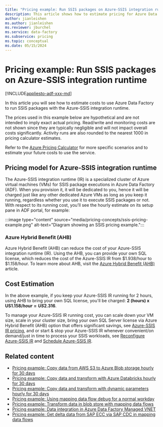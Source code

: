 ```yaml
---
title: "Pricing example: Run SSIS packages on Azure-SSIS integration runtime"
description: This article shows how to estimate pricing for Azure Data Factory to run SSIS packages with the Azure-SSIS integration runtime.
author: jianleishen
ms.author: jianleishen
ms.reviewer: jburchel
ms.service: data-factory
ms.subservice: pricing
ms.topic: conceptual
ms.date: 05/15/2024
---
```


# Pricing example: Run SSIS packages on Azure-SSIS integration runtime

[!INCLUDE[appliesto-adf-xxx-md](includes/appliesto-adf-xxx-md.md)]

In this article you will see how to estimate costs to use Azure Data Factory to run SSIS packages with the Azure-SSIS integration runtime.

The prices used in this example below are hypothetical and are not intended to imply exact actual pricing.  Read/write and monitoring costs are not shown since they are typically negligible and will not impact overall costs significantly.  Activity runs are also rounded to the nearest 1000 in pricing calculator estimates.

Refer to the [Azure Pricing Calculator](https://azure.microsoft.com/pricing/calculator/) for more specific scenarios and to estimate your future costs to use the service.

## Pricing model for Azure-SSIS integration runtime

The Azure-SSIS integration runtime (IR) is a specialized cluster of Azure virtual machines (VMs) for SSIS package executions in Azure Data Factory (ADF). When you provision it, it will be dedicated to you, hence it will be charged just like any other dedicated Azure VMs as long as you keep it running, regardless whether you use it to execute SSIS packages or not. With respect to its running cost, you’ll see the hourly estimate on its setup pane in ADF portal, for example:  

:::image type="content" source="media/pricing-concepts/ssis-pricing-example.png" alt-text="Diagram showing an SSIS pricing example.":::

### Azure Hybrid Benefit (AHB)

Azure Hybrid Benefit (AHB) can reduce the cost of your Azure-SSIS integration runtime (IR).  Using the AHB, you can provide your own SQL license, which reduces the cost of the Azure-SSIS IR from $1.938/hour to $1.158/hour.  To learn more about AHB, visit the [Azure Hybrid Benefit (AHB)](https://azure.microsoft.com/pricing/hybrid-benefit/) article.


## Cost Estimation

In the above example, if you keep your Azure-SSIS IR running for 2 hours, using AHB to bring your own SQL license, you'll be charged: **2 (hours) x US$1.158/hour = US$2.316**.

To manage your Azure-SSIS IR running cost, you can scale down your VM size, scale in your cluster size, bring your own SQL Server license via Azure Hybrid Benefit (AHB) option that offers significant savings, see [Azure-SSIS IR pricing](https://azure.microsoft.com/pricing/details/data-factory/ssis/), and or start & stop your Azure-SSIS IR whenever convenient/on demand/just in time to process your SSIS workloads, see [Reconfigure Azure-SSIS IR](manage-azure-ssis-integration-runtime.md#to-reconfigure-an-azure-ssis-ir) and [Schedule Azure-SSIS IR](how-to-schedule-azure-ssis-integration-runtime.md).

## Related content

- [Pricing example: Copy data from AWS S3 to Azure Blob storage hourly for 30 days](pricing-examples-s3-to-blob.md)
- [Pricing example: Copy data and transform with Azure Databricks hourly for 30 days](pricing-examples-copy-transform-azure-databricks.md)
- [Pricing example: Copy data and transform with dynamic parameters hourly for 30 days](pricing-examples-copy-transform-dynamic-parameters.md)
- [Pricing example: Using mapping data flow debug for a normal workday](pricing-examples-mapping-data-flow-debug-workday.md)
- [Pricing example: Transform data in blob store with mapping data flows](pricing-examples-transform-mapping-data-flows.md)
- [Pricing example: Data integration in Azure Data Factory Managed VNET](pricing-examples-data-integration-managed-vnet.md)
- [Pricing example: Get delta data from SAP ECC via SAP CDC in mapping data flows](pricing-examples-get-delta-data-from-sap-ecc.md)